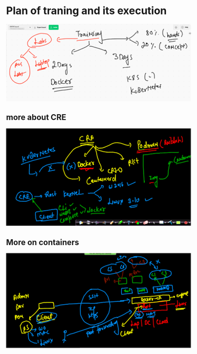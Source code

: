 # Plan of traning and its execution 

<img src="plan.png">

## more about CRE

<img src="cre_rev.png">

## More on containers 

<img src="day2_rev.png">



